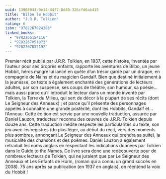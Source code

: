 ```yaml
---
uuid: 13968043-9e14-44f7-8d40-326cfd6ab415
title: "Bilbo le Hobbit"
author: "J.R.R. Tolkien"
rating: 6
isbn: "9782267024203"
linked_books:
  - "9782266154116"
  - "9782267051872"
  - "9782267032192"
---
```


Premier récit publié par J.R.R. Tolkien, en 1937, cette histoire, inventée par l’auteur pour ses propres enfants, rapporte les aventures de Bilbo, un jeune Hobbit, héros malgré lui lancé en quête d’un trésor gardé par un dragon, en compagnie de Nains et du magicien Gandalf. Bien que destiné initialement à la jeunesse, ce texte a également enchanté des générations de lecteurs adultes, par son suspense, ses coups de théâtre, son humour, sa poésie... mais aussi parce qu’il introduit le lecteur dans un monde inventé par Tolkien, la Terre du Milieu, qui sert de décor à la plupart de ses récits (dont Le Seigneur des Anneaux) ; et parce qu’il présente des personnages appelés à connaître une grande postérité, dont les Hobbits, Gandalf et... l’Anneau. Cette édition est servie par une nouvelle traduction, assurée par Daniel Lauzon, traducteur reconnu des œuvres de J.R.R. Tolkien depuis douze ans. Cette traduction inédite respecte les particularités du texte, son jeu avec les registres (du plus léger, au début du récit, vers des moments plus sombres, annonçant Le Seigneur des Anneaux qui prendra sa suite), la musicalité des chansons et des poèmes. Daniel Lauzon a également retraduit les noms anglais en respectant les indications données par Tolkien dans le Guide to the Names. Ce livre sera donc une redécouverte pour de nombreux lecteurs de Tolkien, qui ne juraient que par Le Seigneur des Anneaux et Les Enfants de Húrin, (roman qui a connu un grand succès en 2008). 75 ans après sa publication (en 1937 en anglais), on réentend la voix du Hobbit !
